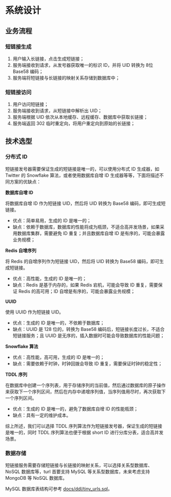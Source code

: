 
# 系统设计

## 业务流程

### 短链接生成

1. 用户输入长链接，点击生成短链接；
2. 服务端接收到请求，从发号器获取唯一的标识 ID，并将 UID 转换为 8位 Base58 编码；
3. 服务端将短链接与长链接的映射关系存储到数据库中；

### 短链接访问

1. 用户访问短链接；
2. 服务端接收到请求，从短链接中解析出 UID；
3. 服务端根据 UID 依次从本地缓存、远程缓存、数据库中获取长链接；
4. 服务端返回 302 临时重定向，将用户重定向到原始的长链接；

## 技术选型

### 分布式 ID

短链接发号器需要保证生成的短链接是唯一的，可以使用分布式 ID 生成器，如 Twitter 的 Snowflake 算法，或者使用数据库自增 ID 生成器等等，下面将描述不同方案的优缺点：

**数据库自增 ID**

将数据库自增 ID 作为短链接 UID，然后将 UID 转换为 Base58 编码，即可生成短链接。
* 优点：简单易用，生成的 ID 是唯一的；
* 缺点：依赖于数据库，数据库的性能将成为瓶颈，不适合高并发场景，如果采用数据库集群，需要避免 ID 重复；并且数据库自增 ID 是有序的，可能会暴露业务规模；

**Redis 自增序列**

将 Redis 的自增序列作为短链接 UID，然后将 UID 转换为 Base58 编码，即可生成短链接。
* 优点：高性能，生成的 ID 是唯一的；
* 缺点：Redis 是基于内存的，如果 Redis 宕机，可能会导致 ID 重复，需要保证 Redis 的高可用；ID 自增是有序的，可能会暴露业务规模；

**UUID**

使用 UUID 作为短链接 UID。
* 优点：生成的 ID 是唯一的，不依赖于数据库；
* 缺点：UUID 是 128 位的，转换为 Base58 编码后，短链接长度过长，不适合短链接服务；且 UUID 是无序的，插入数据时可能会导致数据库的性能问题；

**Snowflake 算法**
* 优点：高性能，高可用，生成的 ID 是唯一的；
* 缺点：需要依赖于时钟，时钟回拨会导致 ID 重复，需要保证时钟的稳定性；

**TDDL 序列**

在数据库中创建一个序列表，用于存储序列的当前值，然后通过数据库的原子操作来获取下一个序列区间，然后在内存中递增序列值，当序列值用尽时，再次获取下一个序列区间。
* 优点：生成的 ID 是唯一的，避免了数据库自增 ID 的性能瓶颈；
* 缺点：具有一定的维护成本。

综上所述，我们可以选择 TDDL 序列算法作为短链接发号器，保证生成的短链接是唯一的，同时 TDDL 序列算法也便于根据 short ID 进行分库分表，适合高并发场景。

### 数据存储

短链接服务需要存储短链接与长链接的映射关系，可以选择关系型数据库、NoSQL 数据库等，turl 首要支持 MySQL 等关系型数据库，未来考虑支持 MongoDB 等 NoSQL 数据库。

MySQL 数据库表结构可参考 [docs/ddl/tiny_urls.sql](../ddl/tiny_urls.sql)。






